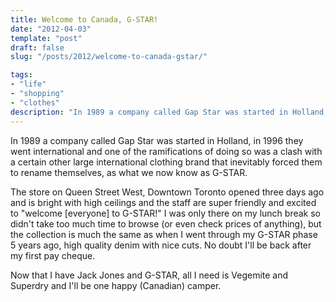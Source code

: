 ```yaml
---
title: Welcome to Canada, G-STAR!
date: "2012-04-03"
template: "post"
draft: false
slug: "/posts/2012/welcome-to-canada-gstar/"

tags:
- "life"
- "shopping"
- "clothes"
description: "In 1989 a company called Gap Star was started in Holland, in 1996 they went international and one of the ramifications of doing so was a clash with a certain other large international clothing brand that inevitably forced them to rename themselves, as what we now know as G-STAR."
---
```

In 1989 a company called Gap Star was started in Holland, in 1996 they went international and one of the ramifications of doing so was a clash with a certain other large international clothing brand that inevitably forced them to rename themselves, as what we now know as G-STAR.

The store on Queen Street West, Downtown Toronto opened three days ago and is bright with high ceilings and the staff are super friendly and excited to "welcome [everyone] to G-STAR!"  I was only there on my lunch break so didn't take too much time to browse (or even check prices of anything), but the collection is much the same as when I went through my G-STAR phase 5 years ago, high quality denim with nice cuts.  No doubt I'll be back after my first pay cheque.

Now that I have Jack Jones and G-STAR, all I need is Vegemite and Superdry and I'll be one happy (Canadian) camper.